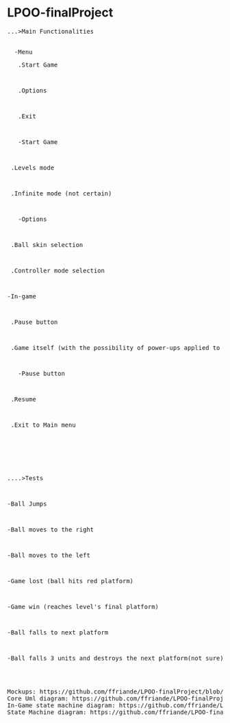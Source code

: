 # LPOO-finalProject
<pre>
...>Main Functionalities


  -Menu
<p>	  .Start Game</p>
<p>	  .Options</p>
<p>	  .Exit</p>
<p>   -Start Game</p>
<p>	.Levels mode</p>
<p>	.Infinite mode (not certain)</p>
<p>   -Options</p>
<p>	.Ball skin selection</p>
<p>	.Controller mode selection </p>
<p>-In-game</p>
<p>	.Pause button</p>
<p>	.Game itself (with the possibility of power-ups applied to the ball)</p>
<p>   -Pause button</p>
<p>	.Resume</p>
<p>	.Exit to Main menu</p>




<p>....>Tests</p>
<p>-Ball Jumps</p>
<p>-Ball moves to the right</p>
<p>-Ball moves to the left</p>
<p>-Game lost (ball hits red platform)</p>
<p>-Game win (reaches level's final platform)</p>
<p>-Ball falls to next platform</p>
<p>-Ball falls 3 units and destroys the next platform(not sure)</p>


Mockups: https://github.com/ffriande/LPOO-finalProject/blob/master/LPOO%20midle/AndroidMockup.png
Core Uml diagram: https://github.com/ffriande/LPOO-finalProject/blob/master/LPOO%20midle/CoreUml.pdf
In-Game state machine diagram: https://github.com/ffriande/LPOO-finalProject/blob/master/LPOO%20midle/In-game%20StateMachine.pdf
State Machine diagram: https://github.com/ffriande/LPOO-finalProject/blob/master/LPOO%20midle/StateMachine.pdf
</pre>
